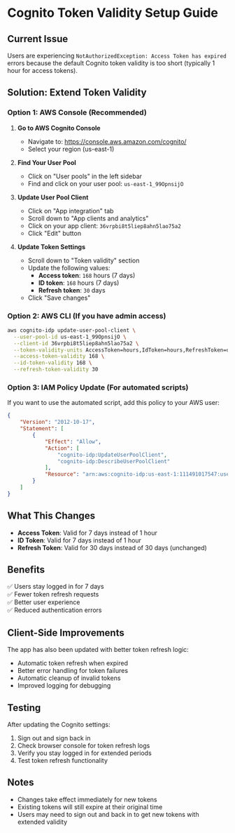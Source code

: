 # Cognito Token Validity Setup Guide

## Current Issue
Users are experiencing `NotAuthorizedException: Access Token has expired` errors because the default Cognito token validity is too short (typically 1 hour for access tokens).

## Solution: Extend Token Validity

### Option 1: AWS Console (Recommended)

1. **Go to AWS Cognito Console**
   - Navigate to: https://console.aws.amazon.com/cognito/
   - Select your region (us-east-1)

2. **Find Your User Pool**
   - Click on "User pools" in the left sidebar
   - Find and click on your user pool: `us-east-1_99OpnsijO`

3. **Update User Pool Client**
   - Click on "App integration" tab
   - Scroll down to "App clients and analytics"
   - Click on your app client: `36vrpbi8t5liep8ahn5lao75a2`
   - Click "Edit" button

4. **Update Token Settings**
   - Scroll down to "Token validity" section
   - Update the following values:
     - **Access token**: `168` hours (7 days)
     - **ID token**: `168` hours (7 days)  
     - **Refresh token**: `30` days
   - Click "Save changes"

### Option 2: AWS CLI (If you have admin access)

```bash
aws cognito-idp update-user-pool-client \
  --user-pool-id us-east-1_99OpnsijO \
  --client-id 36vrpbi8t5liep8ahn5lao75a2 \
  --token-validity-units AccessToken=hours,IdToken=hours,RefreshToken=days \
  --access-token-validity 168 \
  --id-token-validity 168 \
  --refresh-token-validity 30
```

### Option 3: IAM Policy Update (For automated scripts)

If you want to use the automated script, add this policy to your AWS user:

```json
{
    "Version": "2012-10-17",
    "Statement": [
        {
            "Effect": "Allow",
            "Action": [
                "cognito-idp:UpdateUserPoolClient",
                "cognito-idp:DescribeUserPoolClient"
            ],
            "Resource": "arn:aws:cognito-idp:us-east-1:111491017547:userpool/us-east-1_99OpnsijO/client/36vrpbi8t5liep8ahn5lao75a2"
        }
    ]
}
```

## What This Changes

- **Access Token**: Valid for 7 days instead of 1 hour
- **ID Token**: Valid for 7 days instead of 1 hour  
- **Refresh Token**: Valid for 30 days instead of 30 days (unchanged)

## Benefits

✅ Users stay logged in for 7 days  
✅ Fewer token refresh requests  
✅ Better user experience  
✅ Reduced authentication errors  

## Client-Side Improvements

The app has also been updated with better token refresh logic:

- Automatic token refresh when expired
- Better error handling for token failures
- Automatic cleanup of invalid tokens
- Improved logging for debugging

## Testing

After updating the Cognito settings:

1. Sign out and sign back in
2. Check browser console for token refresh logs
3. Verify you stay logged in for extended periods
4. Test token refresh functionality

## Notes

- Changes take effect immediately for new tokens
- Existing tokens will still expire at their original time
- Users may need to sign out and back in to get new tokens with extended validity
